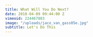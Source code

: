 ```yaml
---
title: What Will You Do Next?
date: 2018-04-09 09:44:00 Z
vimeoid: 224467803
image: "/uploads/jaco_van_gass05e.jpg"
subtitle: Let's Do This
---
```


